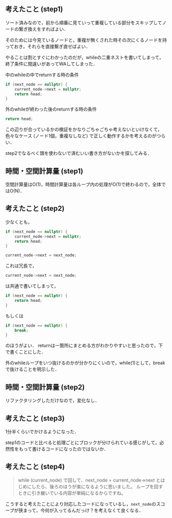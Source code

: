 ## 考えたこと (step1)
ソート済みなので，前から順番に見ていって重複している部分をスキップしてノードの繋ぎ換えをすればよい．

そのためには今見ているノードと，重複が無くされた時その次にくるノードを持っておき，それらを直接繋ぎ直せばよい．

やることは割とすぐにわかったのだが，whileの二重ネストを書いてしまって，終了条件に間違いがあってWAしてしまった．

中のwhileの中でreturnする時の条件
```cpp
if (next_node == nullptr) {
	current_node->next = nullptr;
	return head;
}
```

外のwhileが終わった後のreturnする時の条件
```cpp
return head;
```

この辺りが合っているかの検証をかなりごちゃごちゃ考えないといけなくて，色々なケース (ノード1個，重複なしなど) で正しく動作するかを考えるのがつらい．

step2でなるべく頭を使わないで済むいい書き方がないかを探してみる．

## 時間・空間計算量 (step1)
空間計算量はO(1)，時間計算量は各ループ内の処理がO(1)で終わるので，全体ではO(N)．

## 考えたこと (step2)
少なくとも，
```cpp
if (next_node == nullptr) {
	current_node->next = nullptr;
	return head;
}

current_node->next = next_node;
```

これは冗長で，
```cpp
current_node->next = next_node;
```
は共通で書いてしまって，

```cpp
if (next_node == nullptr) {
	return head;
}
```
もしくは
```cpp
if (next_node == nullptr) {
	break;
}
```

のほうがよい．
returnは一箇所にまとめる方がわかりやすいと思ったので，下で書くことにした．

外のwhileループをいつ抜けるのかが分かりにくいので，while(1)として，breakで抜けることを明示した．

## 時間・空間計算量 (step2)
リファクタリングしただけなので，変化なし．

## 考えたこと (step3)
1分半くらいでかけるようになった．

step1のコードと比べると処理ごとにブロックが分けられている感じがして，必然性をもって書けるコードになったのではないか．

## 考えたこと (step4)
> while (current_node) で回して、next_node = current_node->next とはじめにしたら、後ろのほうが楽になるように思いました。
> ループを回すときに引き継いでいる内容が単純になるからですね。

こうすると考えたことにより対応したコードになっているし，`next_node`のスコープが狭まって，今何が入ってるんだっけ？を考えなくて良くなる．
